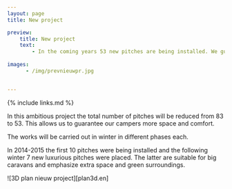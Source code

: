 ```yaml
---
layout: page
title: New project

preview:
    title: New project
    text: 
        - In the coming years 53 new pitches are being installed. We guarantee spacious and luxurious places with the maximum of comfort.
        
images:
      - /img/prevnieuwpr.jpg


---
```


{% include links.md %}

In this ambitious project the total number of pitches will be reduced from 83 to 53. This allows us to guarantee our campers more space and comfort.

The works will be carried out in winter in different phases each.

In 2014-2015 the first 10 pitches were being installed and the following winter 7 new luxurious pitches were placed. The latter are suitable for big caravans and emphasize extra space and green surroundings. 

![3D plan nieuw project][plan3d.en]
